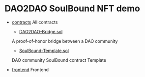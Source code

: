 # DAO2DAO SoulBound NFT demo

- [contracts](contracts) All contracts
    - [DAO2DAO-Bridge.sol](contracts/DAO2DAO-Bridge.sol)

    A proof-of-honor bridge between a DAO community

    - [SoulBound-Template.sol](contracts/SoulBound-Template.sol)

    DAO community SoulBound contract Template

- [frontend](frontend) Frontend
    
